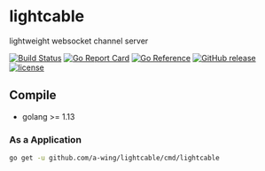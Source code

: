 # lightcable

lightweight websocket channel server

[![Build Status](https://github.com/a-wing/lightcable/workflows/ci/badge.svg)](https://github.com/a-wing/lightcable/actions?query=workflow%3Ago)
[![Go Report Card](https://goreportcard.com/badge/github.com/a-wing/lightcable)](https://goreportcard.com/report/github.com/a-wing/lightcable)
[![Go Reference](https://pkg.go.dev/badge/github.com/a-wing/lightcable.svg)](https://pkg.go.dev/github.com/a-wing/lightcable)
[![GitHub release](https://img.shields.io/github/tag/a-wing/lightcable.svg?label=release)](https://github.com/a-wing/lightcable/releases)
[![license](https://img.shields.io/github/license/a-wing/lightcable.svg?maxAge=2592000)](https://github.com/a-wing/lightcable/blob/master/LICENSE)

## Compile

* golang >= 1.13

### As a Application

```bash
go get -u github.com/a-wing/lightcable/cmd/lightcable
```

